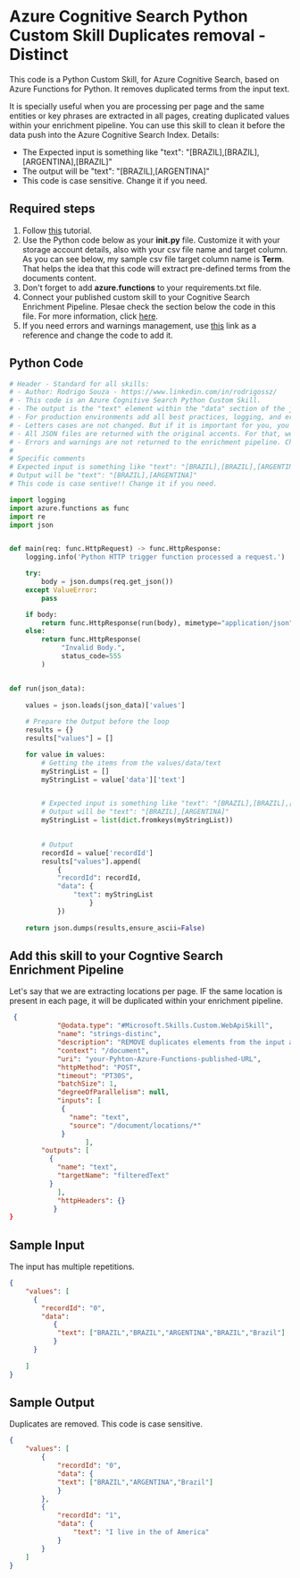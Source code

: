 # Azure Cognitive Search Python Custom Skill Duplicates removal - Distinct

This code is a Python Custom Skill, for Azure Cognitive Search, based on Azure Functions for Python. It removes duplicated terms from the input text. 

It is specially useful when you are processing per page and the same entities or key phrases are extracted in all pages, creating duplicated values within your enrichment pipeline. You can use this skill to clean it before the data push into the Azure Cognitive Search Index. Details:

+ The Expected input is something like "text": "[BRAZIL],[BRAZIL],[ARGENTINA],[BRAZIL]"
+ The output will be "text": "[BRAZIL],[ARGENTINA]"
+ This code is case sensitive. Change it if you need.

## Required steps

1. Follow [this](https://docs.microsoft.com/en-us/azure/azure-functions/functions-create-first-function-python) tutorial.
1. Use the Python code below as your **__init__.py** file. Customize it with your storage account details, also with your csv file name and target column. As you can see below, my sample csv file target column name is **Term**. That helps the idea that this code will extract pre-defined terms from the documents content.
1. Don't forget to add **azure.functions** to your requirements.txt file.
1. Connect your published custom skill to your Cognitive Search Enrichment Pipeline. Plesae check the section below the code in this file. For more information, click [here](https://docs.microsoft.com/en-us/azure/search/cognitive-search-create-custom-skill-example#connect-to-your-pipeline).
1. If you need errors and warnings management, use [this](https://docs.microsoft.com/en-us/azure/search/cognitive-search-custom-skill-interface#web-api-custom-skill-interface) link as a reference and change the code to add it.

## Python Code

```python
# Header - Standard for all skills:
# - Author: Rodrigo Souza - https://www.linkedin.com/in/rodrigossz/
# - This code is an Azure Cognitive Search Python Custom Skill.
# - The output is the "text" element within the "data" section of the json file.
# - For production environments add all best practices, logging, and error management that you need.
# - Letters cases are not changed. But if it is important for you, you can change the code as necessary.
# - All JSON files are returned with the original accents. For that, we use ensure_ascii=False.
# - Errors and warnings are not returned to the enrichment pipeline. Chage the code as you need to add this feature.
#
# Specific comments
# Expected input is something like "text": "[BRAZIL],[BRAZIL],[ARGENTINA],[BRAZIL]"
# Output will be "text": "[BRAZIL],[ARGENTINA]"
# This code is case sentive!! Change it if you need.

import logging
import azure.functions as func
import re
import json


def main(req: func.HttpRequest) -> func.HttpResponse:
    logging.info('Python HTTP trigger function processed a request.')

    try:
        body = json.dumps(req.get_json())
    except ValueError:
        pass

    if body:
        return func.HttpResponse(run(body), mimetype="application/json")
    else:
        return func.HttpResponse(
             "Invalid Body.",
             status_code=555
        )


def run(json_data):
    
    values = json.loads(json_data)['values']
    
    # Prepare the Output before the loop
    results = {}
    results["values"] = []

    for value in values:
        # Getting the items from the values/data/text
        myStringList = []
        myStringList = value['data']['text']


        # Expected input is something like "text": "[BRAZIL],[BRAZIL],[ARGENTINA],[BRAZIL]"
        # Output will be "text": "[BRAZIL],[ARGENTINA]"
        myStringList = list(dict.fromkeys(myStringList))

        
        # Output
        recordId = value['recordId']
        results["values"].append(
            {
            "recordId": recordId,
            "data": {
                "text": myStringList
                    }
            })
                    
    return json.dumps(results,ensure_ascii=False)
```

## Add this skill to your Cogntive Search Enrichment Pipeline

Let's say that we are extracting locations per page. IF the same location is present in each page, it will be duplicated within your enrichment pipeline.

```json
 {
            "@odata.type": "#Microsoft.Skills.Custom.WebApiSkill",
            "name": "strings-distinc",
            "description": "REMOVE duplicates elements from the input array",
            "context": "/document",
            "uri": "your-Pyhton-Azure-Functions-published-URL",
            "httpMethod": "POST",
            "timeout": "PT30S",
            "batchSize": 1,
            "degreeOfParallelism": null,
            "inputs": [
             {
               "name": "text",
               "source": "/document/locations/*"
             }
                   ],
        "outputs": [
          {
            "name": "text",
            "targetName": "filteredText"
          }
            ],
            "httpHeaders": {}
           }
}
```

## Sample Input

The input has multiple repetitions.

```json
{
    "values": [
      {
        "recordId": "0",
        "data":
           {
            "text": ["BRAZIL","BRAZIL","ARGENTINA","BRAZIL","Brazil"]
           }
      }     
      
    ]
}
```

## Sample Output

Duplicates are removed. This code is case sensitive.

```json
{
    "values": [
        {
            "recordId": "0",
            "data": {
            "text": ["BRAZIL","ARGENTINA","Brazil"]
            }
        },
        {
            "recordId": "1",
            "data": {
                "text": "I live in the of America"
            }
        }
    ]
}
```